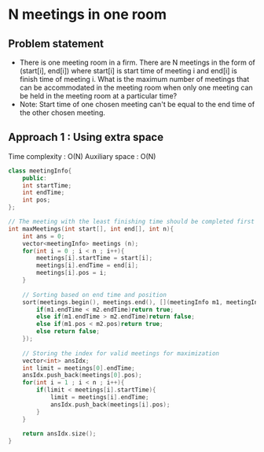 # N meetings in one room

## Problem statement  

- There is one meeting room in a firm. There are N meetings in the form of (start[i], end[i]) where start[i] is start time of meeting i and end[i] is finish time of meeting i. What is the maximum number of meetings that can be accommodated in the meeting room when only one meeting can be held in the meeting room at a particular time? 
- Note: Start time of one chosen meeting can't be equal to the end time of the other chosen meeting.

## Approach 1 : Using extra space

Time complexity : O(N) 
Auxiliary space : O(N)

```cpp
class meetingInfo{
    public: 
    int startTime;
    int endTime;
    int pos;
};

// The meeting with the least finishing time should be completed first
int maxMeetings(int start[], int end[], int n){
    int ans = 0;
    vector<meetingInfo> meetings (n);
    for(int i = 0 ; i < n ; i++){
        meetings[i].startTime = start[i];
        meetings[i].endTime = end[i];
        meetings[i].pos = i;
    }
    
    // Sorting based on end time and position
    sort(meetings.begin(), meetings.end(), [](meetingInfo m1, meetingInfo m2){
        if(m1.endTime < m2.endTime)return true;
        else if(m1.endTime > m2.endTime)return false;
        else if(m1.pos < m2.pos)return true;
        else return false;
    });
    
    // Storing the index for valid meetings for maximization
    vector<int> ansIdx; 
    int limit = meetings[0].endTime;
    ansIdx.push_back(meetings[0].pos);
    for(int i = 1 ; i < n ; i++){
        if(limit < meetings[i].startTime){
            limit = meetings[i].endTime;
            ansIdx.push_back(meetings[i].pos);
        }
    }
    
    return ansIdx.size();
}
```
